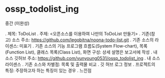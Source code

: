 # ossp_todolist_ing
중간 (미완성)


. 제목: ToDoList
. 주제: <오픈소스를 이용하여 나만의 ToDoList 만들기>
. 기존(참고) 소스 주소: https://github.com/legobitna/noona-todo-list.git
. 기존 소스의 라이센스: 미표기
. 기존 소스의 기능 프로그램 흐름도(System Flow-chart), 목록(Function List), 클래스 목록(Class List), 화면 구성: 상세 설명은 보고서에 작성
. 내 소스 깃허브 주소: https://github.com/yunyoung0531/ossp_todolist_ing
. 내  소스 라이센스
. 기존 소스와 차별점: 목록 및 출력물 비교
. 깃 허브 로그 정보
. 프로젝트의 특징: 주장하고자 하는 특징이 있는 경우
. 느낀점

